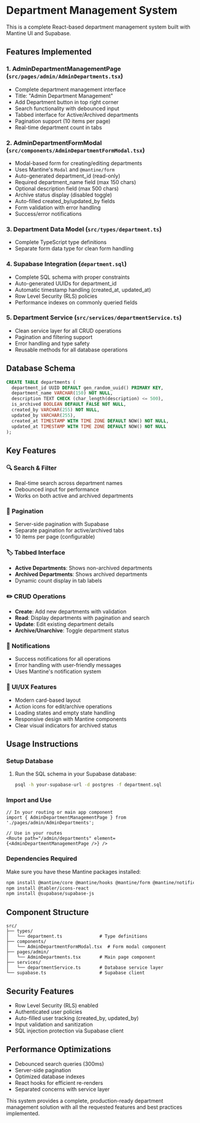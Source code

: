 # Department Management System

This is a complete React-based department management system built with Mantine UI and Supabase.

## Features Implemented

### 1. **AdminDepartmentManagementPage** (`src/pages/admin/AdminDepartments.tsx`)
- Complete department management interface
- Title: "Admin Department Management"
- Add Department button in top right corner
- Search functionality with debounced input
- Tabbed interface for Active/Archived departments
- Pagination support (10 items per page)
- Real-time department count in tabs

### 2. **AdminDepartmentFormModal** (`src/components/AdminDepartmentFormModal.tsx`)
- Modal-based form for creating/editing departments
- Uses Mantine's `Modal` and `@mantine/form`
- Auto-generated department_id (read-only)
- Required department_name field (max 150 chars)
- Optional description field (max 500 chars)
- Archive status display (disabled toggle)
- Auto-filled created_by/updated_by fields
- Form validation with error handling
- Success/error notifications

### 3. **Department Data Model** (`src/types/department.ts`)
- Complete TypeScript type definitions
- Separate form data type for clean form handling

### 4. **Supabase Integration** (`department.sql`)
- Complete SQL schema with proper constraints
- Auto-generated UUIDs for department_id
- Automatic timestamp handling (created_at, updated_at)
- Row Level Security (RLS) policies
- Performance indexes on commonly queried fields

### 5. **Department Service** (`src/services/departmentService.ts`)
- Clean service layer for all CRUD operations
- Pagination and filtering support
- Error handling and type safety
- Reusable methods for all database operations

## Database Schema

```sql
CREATE TABLE departments (
  department_id UUID DEFAULT gen_random_uuid() PRIMARY KEY,
  department_name VARCHAR(150) NOT NULL,
  description TEXT CHECK (char_length(description) <= 500),
  is_archived BOOLEAN DEFAULT FALSE NOT NULL,
  created_by VARCHAR(255) NOT NULL,
  updated_by VARCHAR(255),
  created_at TIMESTAMP WITH TIME ZONE DEFAULT NOW() NOT NULL,
  updated_at TIMESTAMP WITH TIME ZONE DEFAULT NOW() NOT NULL
);
```

## Key Features

### 🔍 **Search & Filter**
- Real-time search across department names
- Debounced input for performance
- Works on both active and archived departments

### 📄 **Pagination**
- Server-side pagination with Supabase
- Separate pagination for active/archived tabs
- 10 items per page (configurable)

### 🏷️ **Tabbed Interface**
- **Active Departments**: Shows non-archived departments
- **Archived Departments**: Shows archived departments
- Dynamic count display in tab labels

### ✏️ **CRUD Operations**
- **Create**: Add new departments with validation
- **Read**: Display departments with pagination and search
- **Update**: Edit existing department details
- **Archive/Unarchive**: Toggle department status

### 🔔 **Notifications**
- Success notifications for all operations
- Error handling with user-friendly messages
- Uses Mantine's notification system

### 🎨 **UI/UX Features**
- Modern card-based layout
- Action icons for edit/archive operations
- Loading states and empty state handling
- Responsive design with Mantine components
- Clear visual indicators for archived status

## Usage Instructions

### Setup Database
1. Run the SQL schema in your Supabase database:
   ```bash
   psql -h your-supabase-url -d postgres -f department.sql
   ```

### Import and Use
```tsx
// In your routing or main app component
import { AdminDepartmentManagementPage } from './pages/admin/AdminDepartments';

// Use in your routes
<Route path="/admin/departments" element={<AdminDepartmentManagementPage />} />
```

### Dependencies Required
Make sure you have these Mantine packages installed:
```bash
npm install @mantine/core @mantine/hooks @mantine/form @mantine/notifications
npm install @tabler/icons-react
npm install @supabase/supabase-js
```

## Component Structure

```
src/
├── types/
│   └── department.ts              # Type definitions
├── components/
│   └── AdminDepartmentFormModal.tsx  # Form modal component
├── pages/admin/
│   └── AdminDepartments.tsx       # Main page component
├── services/
│   └── departmentService.ts       # Database service layer
└── supabase.ts                    # Supabase client
```

## Security Features

- Row Level Security (RLS) enabled
- Authenticated user policies
- Auto-filled user tracking (created_by, updated_by)
- Input validation and sanitization
- SQL injection protection via Supabase client

## Performance Optimizations

- Debounced search queries (300ms)
- Server-side pagination
- Optimized database indexes
- React hooks for efficient re-renders
- Separated concerns with service layer

This system provides a complete, production-ready department management solution with all the requested features and best practices implemented.
